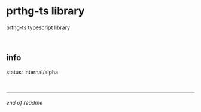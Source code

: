 # prthg-ts library

prthg-ts typescript library 

<br>

## info

status: internal/alpha

<br>

---

###### end of readme